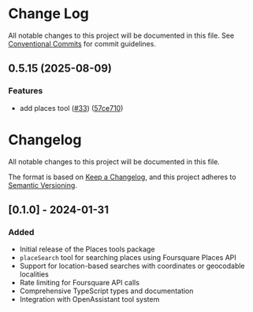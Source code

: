 # Change Log

All notable changes to this project will be documented in this file.
See [Conventional Commits](https://conventionalcommits.org) for commit guidelines.

## 0.5.15 (2025-08-09)

### Features

* add places tool ([#33](https://github.com/geodaai/openassistant/issues/33)) ([57ce710](https://github.com/geodaai/openassistant/commit/57ce710511485b85a09c900e753f074556ec21dd))

# Changelog

All notable changes to this project will be documented in this file.

The format is based on [Keep a Changelog](https://keepachangelog.com/en/1.0.0/),
and this project adheres to [Semantic Versioning](https://semver.org/spec/v2.0.0.html).

## [0.1.0] - 2024-01-31

### Added
- Initial release of the Places tools package
- `placeSearch` tool for searching places using Foursquare Places API
- Support for location-based searches with coordinates or geocodable localities
- Rate limiting for Foursquare API calls
- Comprehensive TypeScript types and documentation
- Integration with OpenAssistant tool system
